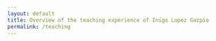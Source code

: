 ```yaml
---
layout: default
title: Overview of the teaching experience of Inigo Lopez Gazpio 
permalink: /teaching
---
```


<h2 class="project-tagline"></h2>


